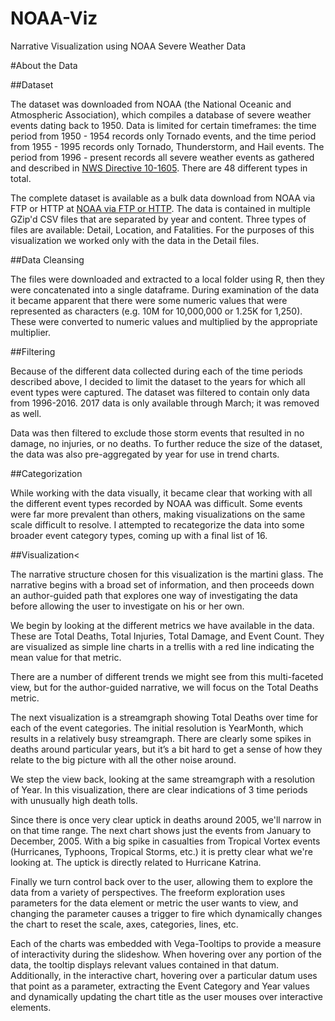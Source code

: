 # NOAA-Viz
Narrative Visualization using NOAA Severe Weather Data

#About the Data

##Dataset


The dataset was downloaded from NOAA (the National Oceanic and Atmospheric Association), which compiles a database of severe weather events dating back to 1950. Data is limited for certain timeframes: the time period from 1950 - 1954 records only Tornado events, and the time period from 1955 - 1995 records only Tornado, Thunderstorm, and Hail events. The period from 1996 - present records all severe weather events as gathered and described in <a href="https://www.ncdc.noaa.gov/stormevents/pd01016005curr.pdf">NWS Directive 10-1605</a>. There are 48 different types in total.

The complete dataset is available as a bulk data download from NOAA via FTP or HTTP at <a href="https://www.ncdc.noaa.gov/stormevents/ftp.jsp">NOAA via FTP or HTTP</a>. The data is contained in multiple GZip'd CSV files that are separated by year and content. Three types of files are available: Detail, Location, and Fatalities. For the purposes of this visualization we worked only with the data in the Detail files.

##Data Cleansing

The files were downloaded and extracted to a local folder using R, then they were concatenated into a single dataframe. During examination of the data it became apparent that there were some numeric values that were represented as characters (e.g. 10M for 10,000,000 or 1.25K for 1,250). These were converted to numeric values and multiplied by the appropriate multiplier.

##Filtering

Because of the different data collected during each of the time periods described above, I decided to limit the dataset to the years for which all event types were captured. The dataset was filtered to contain only data from 1996-2016. 2017 data is only available through March; it was removed as well.

Data was then filtered to exclude those storm events that resulted in no damage, no injuries, or no deaths. To further reduce the size of the dataset, the data was also pre-aggregated by year for use in trend charts.

##Categorization

While working with the data visually, it became clear that working with all the different event types recorded by NOAA was difficult. Some events were far more prevalent than others, making visualizations on the same scale difficult to resolve. I attempted to recategorize the data into some broader event category types, coming up with a final list of 16.

##Visualization<

The narrative structure chosen for this visualization is the martini glass. The narrative begins with a broad set of information, and then proceeds down an author-guided path that explores one way of investigating the data before allowing the user to investigate on his or her own.

We begin by looking at the different metrics we have available in the data. These are Total Deaths, Total Injuries, Total Damage, and Event Count. They are visualized as simple line charts in a trellis with a red line indicating the mean value for that metric.

There are a number of different trends we might see from this multi-faceted view, but for the author-guided narrative, we will focus on the Total Deaths metric.

The next visualization is a streamgraph showing Total Deaths over time for each of the event categories. The initial resolution is YearMonth, which results in a relatively busy streamgraph. There are clearly some spikes in deaths around particular years, but it’s a bit hard to get a sense of how they relate to the big picture with all the other noise around.

We step the view back, looking at the same streamgraph with a resolution of Year. In this visualization, there are clear indications of 3 time periods with unusually high death tolls.

Since there is once very clear uptick in deaths around 2005, we'll narrow in on that time range. The next chart shows just the events from January to December, 2005. With a big spike in casualties from Tropical Vortex events (Hurricanes, Typhoons, Tropical Storms, etc.) it is pretty clear what we're looking at. The uptick is directly related to Hurricane Katrina.

Finally we turn control back over to the user, allowing them to explore the data from a variety of perspectives. The freeform exploration uses parameters for the data element or metric the user wants to view, and changing the parameter causes a trigger to fire which dynamically changes the chart to reset the scale, axes, categories, lines, etc.

Each of the charts was embedded with Vega-Tooltips to provide a measure of interactivity during the slideshow. When hovering over any portion of the data, the tooltip displays relevant values contained in that datum. Additionally, in the interactive chart, hovering over a particular datum uses that point as a parameter, extracting the Event Category and Year values and dynamically updating the chart title as the user mouses over interactive elements.